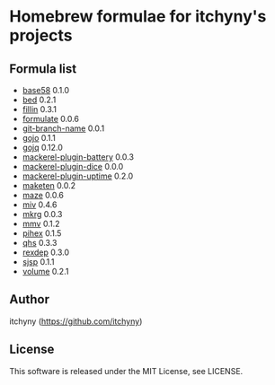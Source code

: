 # Homebrew formulae for itchyny's projects
## Formula list

- [base58](https://github.com/itchyny/base58-go) 0.1.0
- [bed](https://github.com/itchyny/bed) 0.2.1
- [fillin](https://github.com/itchyny/fillin) 0.3.1
- [formulate](https://github.com/itchyny/formulate) 0.0.6
- [git-branch-name](https://github.com/itchyny/git-branch-name) 0.0.1
- [gojo](https://github.com/itchyny/gojo) 0.1.1
- [gojq](https://github.com/itchyny/gojq) 0.12.0
- [mackerel-plugin-battery](https://github.com/itchyny/mackerel-plugin-battery) 0.0.3
- [mackerel-plugin-dice](https://github.com/itchyny/mackerel-plugin-dice) 0.0.0
- [mackerel-plugin-uptime](https://github.com/itchyny/mackerel-plugin-uptime) 0.2.0
- [maketen](https://github.com/itchyny/maketen-go) 0.0.2
- [maze](https://github.com/itchyny/maze) 0.0.6
- [miv](https://github.com/itchyny/miv) 0.4.6
- [mkrg](https://github.com/itchyny/mkrg) 0.0.3
- [mmv](https://github.com/itchyny/mmv) 0.1.2
- [pihex](https://github.com/itchyny/pihex-rs) 0.1.5
- [qhs](https://github.com/itchyny/qhs) 0.3.3
- [rexdep](https://github.com/itchyny/rexdep) 0.3.0
- [sjsp](https://github.com/itchyny/sjsp) 0.1.1
- [volume](https://github.com/itchyny/volume-go) 0.2.1

## Author
itchyny (https://github.com/itchyny)

## License
This software is released under the MIT License, see LICENSE.
